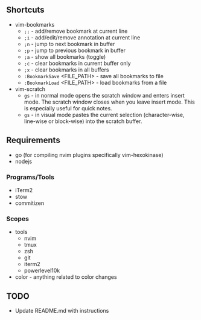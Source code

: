 ## Shortcuts
- vim-bookmarks
  - `;;` - add/remove bookmark at current line
  - `;i` - add/edit/remove annotation at current line
  - `;n` - jump to next bookmark in buffer
  - `;p` - jump to previous bookmark in buffer
  - `;a` - show all bookmarks (toggle)
  - `;c` - clear bookmarks in current buffer only
  - `;x` - clear bookmarks in all buffers
  - `:BookmarkSave` <FILE_PATH> - save all bookmarks to file
  - `:BookmarkLoad` <FILE_PATH> - load bookmarks from a file
- vim-scratch
  - `gs` - in normal mode opens the scratch window and enters insert mode. The scratch window closes when you leave insert mode. This is especially useful for quick notes.
  - `gs` - in visual mode pastes the current selection (character-wise, line-wise or block-wise) into the scratch buffer.

## Requirements
- go (for compiling nvim plugins specifically vim-hexokinase)
- nodejs

### Programs/Tools
- iTerm2
- stow
- commitizen

### Scopes
- tools
  - nvim
  - tmux
  - zsh
  - git
  - iterm2
  - powerlevel10k
- color - anything related to color changes

## TODO
- Update README.md with instructions
